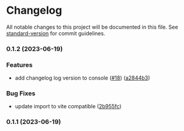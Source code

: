 # Changelog

All notable changes to this project will be documented in this file. See [standard-version](https://github.com/conventional-changelog/standard-version) for commit guidelines.

### 0.1.2 (2023-06-19)


### Features

* add changelog log version to console ([#18](https://github.com/MCesarczyk/todo-list-react/issues/18)) ([a2844b3](https://github.com/MCesarczyk/todo-list-react/commit/a2844b3536394acec33b89a93c39193d4d9d9969))


### Bug Fixes

* update import to vite compatible ([2b955fc](https://github.com/MCesarczyk/todo-list-react/commit/2b955fc0cc193cd3faa0bca4ef759798193e29ec))

### 0.1.1 (2023-06-19)
